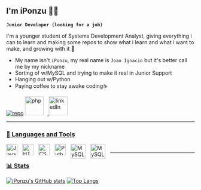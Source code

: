## I'm iPonzu 🏄‍♂️

**`Junior Developer (looking for a job)`**

I'm a younger student of Systems Development Analyst, giving everything i can to learn and making some repos to show what i learn and what i want to make, and growing with it 🌱
- My name isn't `iPonzu`, my real name is `Joao Ignacio` but it's better call me by my nickname
- Sorting of w/MySQL and trying to make it real in Junior Support
- Hanging out w/Python
- Paying coffee to stay awake coding☕


<p align="left">
    <a href="https://github.com/iPonzu?tab=repositories">
    <img alt="repo" title="All my repos" src=https://custom-icon-badges.demolab.com/badge/-My%20Repos-blue?style=for-the-badge&logoColor=white&logo=repo"/><a>
    <a href="https://github.com/iPonzu/GuruTest">
    <img alt="php" width="50px" style="padding-right:10px;" title="My recently PHP source"
    src="https://www.php.net/images/logos/new-php-logo.svg"/>
    <a href="https://www.linkedin.com/in/joao-ignacio-castro-franco-634873232/">
    <img alt="linkedIn" width="50px" style="padding-right:10px;" title="profile"
    src="https://cdn-icons-png.flaticon.com/512/174/174857.png">
</p>

---
### 🧰 Languages and Tools

<img align="left" alt="Java" width="30px" style="padding-right:10px;" src="https://cdn.jsdelivr.net/gh/devicons/devicon/icons/java/java-original.svg"/>
<img align="left" alt="HTML" width="30px" style="padding-right:10px;" src="https://cdn.jsdelivr.net/gh/devicons/devicon/icons/html5/html5-plain.svg" />
<img align="left" alt="CSS" width="30px" style="padding-right:10px;" src="https://cdn.jsdelivr.net/gh/devicons/devicon/icons/css3/css3-plain.svg" />
<img align="left" alt="Python" width="30px" style="padding-right:10px;" src="https://cdn.jsdelivr.net/gh/devicons/devicon/icons/python/python-plain.svg" />
<img align="left" alt="MySQL" width="40px" style="padding-right:10px;" src="https://cdn.jsdelivr.net/gh/devicons/devicon/icons/mysql/mysql-original-wordmark.svg" />
<img align="left" alt="MySQL" width="40px" style="padding-right:10px;" src="https://cdn.jsdelivr.net/gh/devicons/devicon/icons/codeigniter/codeigniter-plain-wordmark.svg" />

                   
#
---

### 📊 Stats
[![iPonzu's GitHub stats](https://github-readme-stats.vercel.app/api?username=iPonzu)](https://github.com/anuraghazra/github-readme-stats)
[![Top Langs](https://github-readme-stats.vercel.app/api/top-langs/?username=iPonzu&show_icons=true)](https://github.com/KaduFloresta/github-readme-stats)
